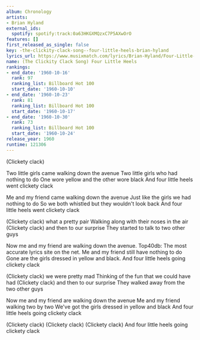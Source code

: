 ```yaml
---
album: Chronology
artists:
- Brian Hyland
external_ids:
  spotify: spotify:track:0a63HKGXMQzxC7P5AXwOrO
features: []
first_released_as_single: false
key: -the-clickity-clack-song--four-little-heels-brian-hyland
lyrics_url: https://www.musixmatch.com/lyrics/Brian-Hyland/Four-Little-Heels-The-Clickety-Clack-Song
name: (The Clickity Clack Song) Four Little Heels
rankings:
- end_date: '1960-10-16'
  rank: 97
  ranking_list: Billboard Hot 100
  start_date: '1960-10-10'
- end_date: '1960-10-23'
  rank: 81
  ranking_list: Billboard Hot 100
  start_date: '1960-10-17'
- end_date: '1960-10-30'
  rank: 73
  ranking_list: Billboard Hot 100
  start_date: '1960-10-24'
release_year: 1960
runtime: 121306
---
```

(Clickety clack)

Two little girls came walking down the avenue
Two little girls who had nothing to do
One wore yellow and the other wore black
And four little heels went clickety clack

Me and my friend came walking down the avenue
Just like the girls we had nothing to do
So we both whistled but they wouldn't look back
And four little heels went clickety clack

(Clickety clack) what a pretty pair
Walking along with their noses in the air
(Clickety clack) and then to our surprise
They started to talk to two other guys

Now me and my friend are walking down the avenue.
Top40db: The most accurate lyrics site on the net.
Me and my friend still have nothing to do
Gone are the girls dressed in yellow and black.
And four little heels going clickety clack

(Clickety clack) we were pretty mad
Thinking of the fun that we could have had
(Clickety clack) and then to our surprise
They walked away from the two other guys

Now me and my friend are walking down the avenue
Me and my friend walking two by two
We've got the girls dressed in yellow and black
And four little heels going clickety clack

(Clickety clack)
(Clickety clack)
(Clickety clack)
And four little heels going clickety clack
